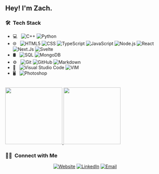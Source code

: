 <h2> Hey! I'm Zach.</h2>

<h3> 🛠 &nbsp;Tech Stack</h3>

- 💻 &nbsp;
  ![C++](https://img.shields.io/badge/-C++-333333?style=flat&logo=C%2B%2B&logoColor=00599C)
  ![Python](https://img.shields.io/badge/-Python-333333?style=flat&logo=python)
- 🌐 &nbsp;
  ![HTML5](https://img.shields.io/badge/-HTML5-333333?style=flat&logo=HTML5)
  ![CSS](https://img.shields.io/badge/-CSS-333333?style=flat&logo=CSS3&logoColor=1572B6)
  ![TypeScript](https://img.shields.io/badge/-Typescript-333333?style=flat&logo=typescript)
  ![JavaScript](https://img.shields.io/badge/-JavaScript-333333?style=flat&logo=javascript)
  ![Node.js](https://img.shields.io/badge/-Node.js-333333?style=flat&logo=node.js)
  ![React](https://img.shields.io/badge/-React-333333?style=flat&logo=react)
  ![Next.Js](https://img.shields.io/badge/-Next-333333?style=flat&logo=nextdotjs)
  ![Svelte](https://img.shields.io/badge/-Svelte-333333?style=flat&logo=svelte)
- 🛢 &nbsp;
  ![SQL](https://img.shields.io/badge/-Microsoft%20SQL%20Server-333333?style=flat&logo=microsoftsqlserver)
  ![MongoDB](https://img.shields.io/badge/-MongoDB-333333?style=flat&logo=mongodb)
- ⚙️ &nbsp;
  ![Git](https://img.shields.io/badge/-Git-333333?style=flat&logo=git)
  ![GitHub](https://img.shields.io/badge/-GitHub-333333?style=flat&logo=github)
  ![Markdown](https://img.shields.io/badge/-Markdown-333333?style=flat&logo=markdown)
- 🔧 &nbsp;
  ![Visual Studio Code](https://img.shields.io/badge/-Visual%20Studio%20Code-333333?style=flat&logo=visual-studio-code&logoColor=007ACC)
  ![VIM](https://img.shields.io/badge/-VIM-333333?style=flat&logo=vim)
- 🖥 &nbsp;
  ![Photoshop](https://img.shields.io/badge/-Photoshop-333333?style=flat&logo=adobe-photoshop)

<br/>

<a href="https://github.com/zbarnz">
  <img height="180em" src="https://github-readme-stats.vercel.app/api?username=zbarnz&theme=buefy&show_icons=true" />
  <img height="180em" src="https://github-readme-stats.vercel.app/api/top-langs/?username=zbarnz&theme=buefy&layout=compact" />
</a>

<br/>

<h3> 🤝🏻 &nbsp;Connect with Me </h3>

<p align="center">
<a href="https://www.zachbarnes.dev/"><img alt="Website" src="https://img.shields.io/badge/Website-www.zachbarnes.dev-blue?style=flat-square&logo=google-chrome"></a>
<a href="https://www.linkedin.com/in/zach-barnes-92436614b/"><img alt="LinkedIn" src="https://img.shields.io/badge/LinkedIn-Zach%20Barnes-blue?style=flat-square&logo=linkedin"></a>
<a href="zbarnz@yahoo.com"><img alt="Email" src="https://img.shields.io/badge/Email-zbarnz@yahoo.com-blue?style=flat-square&logo=gmail"></a>
</p>
